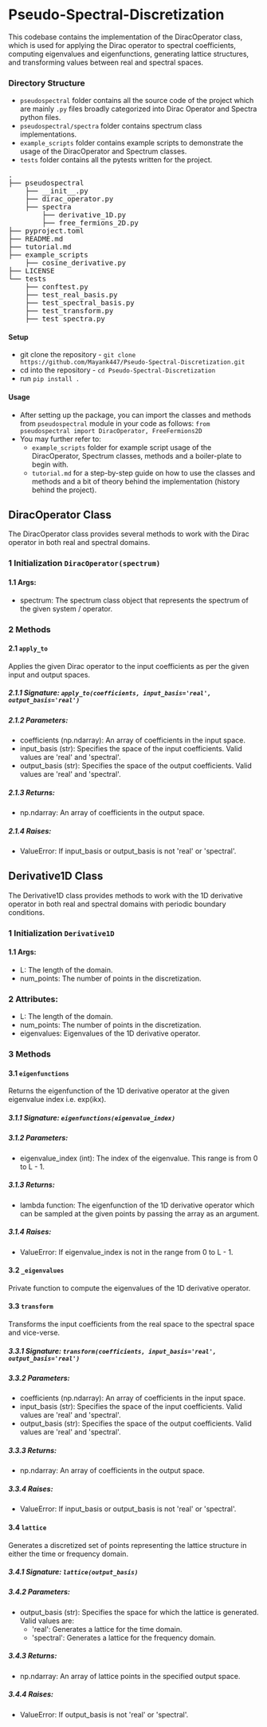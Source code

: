 # Pseudo-Spectral-Discretization

This codebase contains the implementation of the DiracOperator class, which is used for applying the Dirac operator to spectral coefficients, computing eigenvalues and eigenfunctions, generating lattice structures, and transforming values between real and spectral spaces.

### Directory Structure

- `pseudospectral` folder contains all the source code of the project which are mainly `.py` files broadly categorized into Dirac Operator and Spectra python files.
- `pseudospectral/spectra` folder contains spectrum class implementations.
- `example_scripts` folder contains example scripts to demonstrate the usage of the DiracOperator and Spectrum classes.
- `tests` folder contains all the pytests written for the project.

<pre>
.
├── pseudospectral
    ├── __init__.py
    ├── dirac_operator.py
    ├── spectra
        ├── derivative_1D.py
        ├── free_fermions_2D.py
├── pyproject.toml
├── README.md
├── tutorial.md
├── example_scripts
    ├── cosine_derivative.py
├── LICENSE
└── tests
    ├── conftest.py
    ├── test_real_basis.py
    ├── test_spectral_basis.py
    ├── test_transform.py
    ├── test_spectra.py
</pre>

#### Setup

- git clone the repository - `git clone https://github.com/Mayank447/Pseudo-Spectral-Discretization.git`
- cd into the repository - `cd Pseudo-Spectral-Discretization`
- run `pip install .`

#### Usage

- After setting up the package, you can import the classes and methods from `pseudospectral` module in your code as follows:
  ``from pseudospectral import DiracOperator, FreeFermions2D``
- You may further refer to:
  - `example_scripts` folder for example script usage of the DiracOperator, Spectrum classes, methods and a boiler-plate to begin with.
  - `tutorial.md` for a step-by-step guide on how to use the classes and methods and a bit of theory behind the implementation (history behind the project).

## DiracOperator Class

The DiracOperator class provides several methods to work with the Dirac operator in both real and spectral domains.

### 1 Initialization ``DiracOperator(spectrum)``

#### 1.1 Args:

- spectrum: The spectrum class object that represents the spectrum of the given system / operator.

### 2 Methods

#### 2.1 ``apply_to``

Applies the given Dirac operator to the input coefficients as per the given input and output spaces.

##### 2.1.1 Signature: ``apply_to(coefficients, input_basis='real', output_basis='real')``

##### 2.1.2 Parameters:

- coefficients (np.ndarray): An array of coefficients in the input space.
- input_basis (str): Specifies the space of the input coefficients. Valid values are 'real' and 'spectral'.
- output_basis (str): Specifies the space of the output coefficients. Valid values are 'real' and 'spectral'.

##### 2.1.3 Returns:

- np.ndarray: An array of coefficients in the output space.

##### 2.1.4 Raises:

- ValueError: If input_basis or output_basis is not 'real' or 'spectral'.

## Derivative1D Class

The Derivative1D class provides methods to work with the 1D derivative operator in both real and spectral domains with periodic boundary conditions.

### 1 Initialization ``Derivative1D``

#### 1.1 Args:

- L: The length of the domain.
- num_points: The number of points in the discretization.

### 2 Attributes:

- L: The length of the domain.
- num_points: The number of points in the discretization.
- eigenvalues: Eigenvalues of the 1D derivative operator.

### 3 Methods

#### 3.1 ``eigenfunctions``

Returns the eigenfunction of the 1D derivative operator at the given eigenvalue index i.e. exp(ikx).

##### 3.1.1 Signature: `eigenfunctions(eigenvalue_index)`

##### 3.1.2 Parameters:

- eigenvalue_index (int): The index of the eigenvalue. This range is from 0 to L - 1.

##### 3.1.3 Returns:

- lambda function: The eigenfunction of the 1D derivative operator which can be sampled at the given points by passing the array as an argument.

##### 3.1.4 Raises:

- ValueError: If eigenvalue_index is not in the range from 0 to L - 1.

#### 3.2 ``_eigenvalues``

Private function to compute the eigenvalues of the 1D derivative operator.

#### 3.3 ``transform``

Transforms the input coefficients from the real space to the spectral space and vice-verse.

##### 3.3.1 Signature: `transform(coefficients, input_basis='real', output_basis='real')`

##### 3.3.2 Parameters:

- coefficients (np.ndarray): An array of coefficients in the input space.
- input_basis (str): Specifies the space of the input coefficients. Valid values are 'real' and 'spectral'.
- output_basis (str): Specifies the space of the output coefficients. Valid values are 'real' and 'spectral'.

##### 3.3.3 Returns:

- np.ndarray: An array of coefficients in the output space.

##### 3.3.4 Raises:

- ValueError: If input_basis or output_basis is not 'real' or 'spectral'.

#### 3.4 ``lattice``

Generates a discretized set of points representing the lattice structure in either the time or frequency domain.

##### 3.4.1 Signature: `lattice(output_basis)`

##### 3.4.2 Parameters:

- output_basis (str): Specifies the space for which the lattice is generated. Valid values are:
  - 'real': Generates a lattice for the time domain.
  - 'spectral': Generates a lattice for the frequency domain.

##### 3.4.3 Returns:

- np.ndarray: An array of lattice points in the specified output space.

##### 3.4.4 Raises:

- ValueError: If output_basis is not 'real' or 'spectral'.
